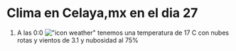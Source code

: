 # Clima en Celaya,mx en el dia 27

1. A las 0:0 !["icon weather"](http://openweathermap.org/img/w/04n.png) tenemos una temperatura de 17 C con nubes rotas y  vientos de 3.1 y nubosidad al 75%
